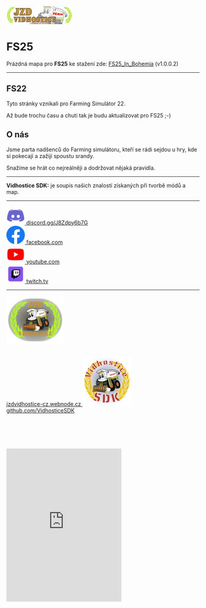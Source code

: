 <a href="https://www.farming-simulator.com/mods.php?org_id=112750"><img class="ikona" src="img/JZD_Vidhostice_TEAM.png" title="Modhub FS22" /></a>

# FS25

Prázdná mapa pro **FS25** ke stažení zde: [FS25_In_Bohemia](https://github.com/VidhosticeSDK/VidhosticeSDK/releases) (v1.0.0.2)

---

## FS22

Tyto stránky vznikali pro Farming Simulátor 22.

Až bude trochu času a chuti tak je budu aktualizovat pro FS25 ;-)

## O nás

Jsme parta nadšenců do Farming simulátoru, kteří se rádi sejdou u hry, kde si pokecají a zažijí spoustu srandy.

Snažíme se hrát co nejreálněji a dodržovat nějaká pravidla.

---

**Vidhostice SDK:**
je soupis našich znalostí získaných při tvorbě módů a map.

---

<div class="mrizka">
  <div><a href="https://discord.gg/J8Zdpy6b7G"><img src="img/discord-icon.png" alt="Discord"> discord.gg/J8Zdpy6b7G</a></div>
  <div><a href="https://www.facebook.com/groups/299222317142993/"><img src="img/facebook-icon.png" alt="Facebook"> facebook.com</a></div>
  <div><a href="https://www.youtube.com/@JZD_Vidhostice"><img src="img/youtube-icon.png" alt="YouTube"> youtube.com</a></div>
  <div><a href="https://www.twitch.tv/jzd_vidhostice"><img src="img/twitch-icon.png" alt="Twitch"> twitch.tv</a></div>
</div>

---

<div class="mrizka">
	<div class="uprostred">
		<div style="height: 400px; flex-direction: column;">
			<a href="https://jzdvidhostice-cz.webnode.cz" class="text_center">
				<img src="img/JZD_Vidhostice-icon.png" alt="JZD_Vidhostice">
				<br/>
				jzdvidhostice-cz.webnode.cz
			</a>
			<a href="https://github.com/VidhosticeSDK" class="text_center">
				<img style="padding: 30px 0 0 0;" src="img/VidhosticeSDK-icon.png" alt="VidhosticeSDK">
				<br/>
				github.com/VidhosticeSDK
			</a>
		</div>
	</div>
	<div class="uprostred">
		<iframe class="right" src="https://discord.com/widget?id=893510941780639764&theme=light" width="300" height="400" allowtransparency="true" frameborder="0" sandbox="allow-popups allow-popups-to-escape-sandbox allow-same-origin allow-scripts"></iframe>
	</div>
</div>
